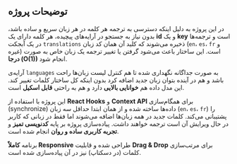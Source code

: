 ## توضیحات پروژه

در این پروژه به دلیل اینکه دسترسی به ترجمه هر کلمه در هر زبان سریع و ساده باشد، بدون نیاز به جستجو در آرایه‌های پیچیده، هر کلمه دارای یک **id** و یک **key** است و ترجمه‌ها در یک آبجکت `translations` ذخیره می‌شوند که کلید آن همان کد زبان (`en`، `es`، `fr` و غیره) است. این ساختار باعث می‌شود گرفتن یا تغییر ترجمه یک زبان خاص به صورت **درجا (O(1))** انجام شود.

آرایه‌ی `languages` به صورت جداگانه نگهداری شده تا هم کنترل لیست زبان‌ها راحت باشد و هم در آینده بتوان زبان جدید اضافه کرد بدون اینکه کل ساختار کلمات تغییر کند. این مدل داده هم **خوانایی بالایی** دارد و هم به راحتی **قابل اسکیل** است.

این پروژه با استفاده از **React Hooks** و **Context API** برای همگام‌سازی (synchronize) داده‌ها ساخته شده و از همان ابتدا حداقل سه زبان (`en`، `es`، `fr`) را پشتیبانی می‌کند. کلمات جدید در همه زبان‌ها اضافه می‌شوند اما فقط در زبانی که کاربر در حال ویرایش آن است ترجمه خواهند داشت. پیاده‌سازی پروژه بر پایه **کدنویسی تمیز** و **تجربه کاربری ساده و روان** انجام شده است.

برنامه **کاملاً Responsive** طراحی شده و قابلیت **Drag & Drop** برای مرتب‌سازی کلمات (در دسکتاپ) نیز در آن پیاده‌سازی شده است.

